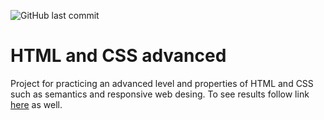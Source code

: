 ![GitHub last commit](https://img.shields.io/github/last-commit/Nazar-Pichak/ArtistFinder)


# HTML and CSS advanced

Project for practicing an advanced level and properties of HTML and CSS such as semantics and responsive web desing.
To see results follow link [here](https://nazar-pichak.github.io/ArtistFinder/) as well.
